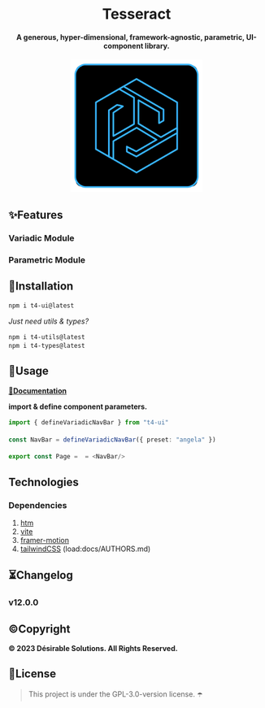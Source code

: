 <!-- ⚠️ This README has been generated from the file(s) "DOCUMENTATION.md" ⚠️--><h1 align="center">Tesseract</h1>
<h4 align="center">A generous, hyper-dimensional, framework-agnostic, parametric, UI-component library.</h4>

<h4 align="center"><img src="https://github.com/desirablesolutions/tesseract/blob/main/docs/logo.png" height="260px" width="260px"></h4>
<h2>✨Features</h2>

<h3>Variadic Module</h3>

<h3>Parametric Module</h3>

<h2>🔨Installation</h2>

```bash
npm i t4-ui@latest
```

*Just need utils & types?*

```bash
npm i t4-utils@latest 
npm i t4-types@latest
```


<h2>🌟Usage</h2>

[**📖Documentation**](https://www.desirable.solutions/data/Projects/Tesseract/Tesseract)


**import & define component parameters.**

```ts
import { defineVariadicNavBar } from "t4-ui"

const NavBar = defineVariadicNavBar({ preset: "angela" })

export const Page =  = <NavBar/>
```
<h2>Technologies</h2>

<h3>Dependencies</h3>

1. [htm](https://www.npmjs.com/package/htm)
2. [vite](https://vite.com)
3. [framer-motion](https://framer.motion)
4. [tailwindCSS](https://tailwindcss.com)
(load:docs/AUTHORS.md)
<h2>⏳Changelog</h2>


<h3>v12.0.0</h3>



<h2>©️Copyright</h2>

**©️ 2023 Désirable Solutions. All Rights Reserved.**

<h2>📜License</h2>

> This project is under the GPL-3.0-version license. ☂️

